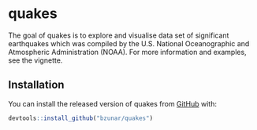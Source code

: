 
<!-- README.md is generated from README.Rmd. Please edit that file -->
quakes
======

<!-- badges: start -->
<!-- badges: end -->
The goal of quakes is to explore and visualise data set of significant earthquakes which was compiled by the U.S. National Oceanographic and Atmospheric Administration (NOAA). For more information and examples, see the vignette.

Installation
------------

You can install the released version of quakes from [GitHub](https://github.com/) with:

``` r
devtools::install_github("bzunar/quakes")
```

